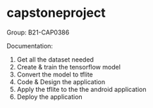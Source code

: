 # capstoneproject
Group: B21-CAP0386

Documentation:
1. Get all the dataset needed
2. Create & train the tensorflow model
3. Convert the model to tflite
4. Code & Design the application
5. Apply the tflite to the the android application
6. Deploy the application
